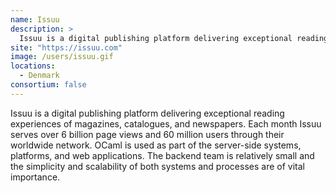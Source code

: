 ```yaml
---
name: Issuu
description: > 
  Issuu is a digital publishing platform delivering exceptional reading experiences of magazines, catalogues, and newspapers
site: "https://issuu.com"
image: /users/issuu.gif
locations: 
  - Denmark
consortium: false
---
```


Issuu is a digital publishing platform delivering exceptional reading experiences of magazines, catalogues, and newspapers. Each month Issuu serves over 6 billion page views and 60 million users through their worldwide network. OCaml is used as part of the server-side systems, platforms, and web applications. The backend team is relatively small and the simplicity and scalability of both systems and processes are of vital importance.
